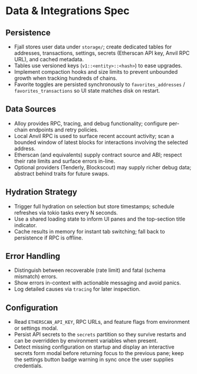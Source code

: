 # Data & Integrations Spec

## Persistence
- Fjall stores user data under `storage/`; create dedicated tables for addresses, transactions, settings, secrets (Etherscan API key, Anvil RPC URL), and cached metadata.
- Tables use versioned keys (`v1::<entity>::<hash>`) to ease upgrades.
- Implement compaction hooks and size limits to prevent unbounded growth when tracking hundreds of chains.
- Favorite toggles are persisted synchronously to `favorites_addresses` / `favorites_transactions` so UI state matches disk on restart.

## Data Sources
- Alloy provides RPC, tracing, and debug functionality; configure per-chain endpoints and retry policies.
- Local Anvil RPC is used to surface recent account activity; scan a bounded window of latest blocks for interactions involving the selected address.
- Etherscan (and equivalents) supply contract source and ABI; respect their rate limits and surface errors in-line.
- Optional providers (Tenderly, Blockscout) may supply richer debug data; abstract behind traits for future swaps.

## Hydration Strategy
- Trigger full hydration on selection but store timestamps; schedule refreshes via tokio tasks every N seconds.
- Use a shared loading state to inform UI panes and the top-section title indicator.
- Cache results in memory for instant tab switching; fall back to persistence if RPC is offline.

## Error Handling
- Distinguish between recoverable (rate limit) and fatal (schema mismatch) errors.
- Show errors in-context with actionable messaging and avoid panics.
- Log detailed causes via `tracing` for later inspection.

## Configuration
- Read `ETHERSCAN_API_KEY`, RPC URLs, and feature flags from environment or settings modal.
- Persist API secrets to the `secrets` partition so they survive restarts and can be overridden by environment variables when present.
- Detect missing configuration on startup and display an interactive secrets form modal before returning focus to the previous pane; keep the settings button badge warning in sync once the user supplies credentials.
